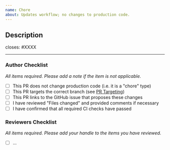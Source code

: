 ```yaml
---
name: Chore
about: Updates workflow; no changes to production code.
---
```


## Description

<!-- Add a description of the changes that this PR introduces and the files that
are the most critical to review. -->

closes: #XXXX

---

### Author Checklist

*All items required. Please add a note if the item is not applicable.*

- [ ] This PR does not change production code (i.e. it is a "chore" type)
- [ ] This PR targets the correct branch (see [PR Targeting](https://github.com/cosmos/cosmos-sdk/blob/master/CONTRIBUTING.md#pr-targeting))
- [ ] This PR links to the GitHub issue that proposes these changes
- [ ] I have reviewed "Files changed" and provided comments if necessary
- [ ] I have confirmed that all required CI checks have passed

### Reviewers Checklist

*All items required. Please add your handle to the items you have reviewed.*

- [ ] ...